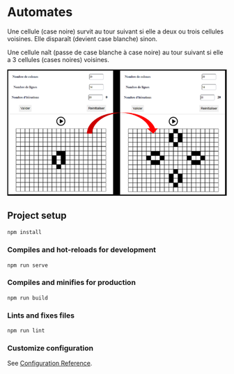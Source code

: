 # Automates
Une cellule (case noire) survit au tour suivant si elle a deux ou trois cellules voisines.
Elle disparaît (devient case blanche) sinon.

Une cellule naît (passe de case blanche à case noire) au tour suivant si elle a 3 cellules (cases noires) voisines.

![Image](https://github.com/AvirKarakitsos/VUEautomate/blob/main/src/assets/screenshot.png?raw=true)
## Project setup
```
npm install
```

### Compiles and hot-reloads for development
```
npm run serve
```

### Compiles and minifies for production
```
npm run build
```

### Lints and fixes files
```
npm run lint
```

### Customize configuration
See [Configuration Reference](https://cli.vuejs.org/config/).
